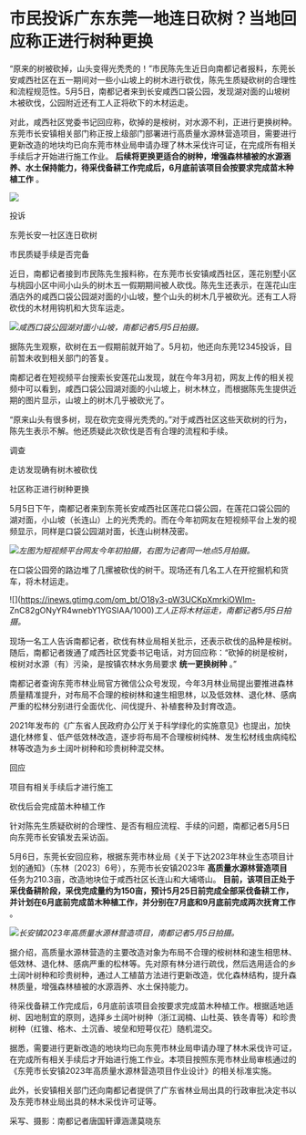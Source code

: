 # 市民投诉广东东莞一地连日砍树？当地回应称正进行树种更换

“原来的树被砍掉，山头变得光秃秃的！”市民陈先生近日向南都记者报料，东莞长安咸西社区在五一期间对一些小山坡上的树木进行砍伐，陈先生质疑砍树的合理性和流程规范性。5月5日，南都记者来到长安咸西口袋公园，发现湖对面的山坡树木被砍伐，公园附近还有工人正将砍下的木材运走。

对此，咸西社区党委书记回应称，砍掉的是桉树，对水源不利，正进行更换树种。东莞市长安镇相关部门称正按上级部门部署进行高质量水源林营造项目，需要进行更新改造的地块均已向东莞市林业局申请办理了林木采伐许可证，在完成所有相关手续后才开始进行施工作业。
**后续将更换更适合的树种，增强森林植被的水源涵养、水土保持能力，待采伐备耕工作完成后，6月底前该项目会按要求完成苗木种植工作** 。

![](https://inews.gtimg.com/om_bt/O3fwpqm6npP3weJ29TbjdUAdI3ObpOQqgwj-T8iiENL3AAA/1000)

投诉

东莞长安一社区连日砍树

市民质疑手续是否完备

近日，南都记者接到市民陈先生报料称，在东莞市长安镇咸西社区，莲花别墅小区与桃园小区中间小山头的树木五一假期期间被人砍伐。陈先生还表示，在莲花山庄酒店外的咸西口袋公园湖对面的小山坡，整个山头的树木几乎被砍光。还有工人将砍伐的木材用钩机和大货车运走。

![](https://inews.gtimg.com/om_bt/O1EE_aM2C8DLZb7dHDFK1Bo2phEPL8oFITSypk9JsGs6gAA/1000)_咸西口袋公园湖对面小山坡，南都记者5月5日拍摄。_

据陈先生观察，砍树在五一假期前就开始了。5月初，他还向东莞12345投诉，目前暂未收到相关部门的答复。

南都记者在短视频平台搜索长安莲花山发现，就在今年3月初，网友上传的相关视频中可以看到，咸西口袋公园湖对面的小山坡上，树木林立，而根据陈先生提供近期的图片显示，山坡上的树木几乎被砍光了。

“原来山头有很多树，现在砍完变得光秃秃的。”对于咸西社区这些天砍树的行为，陈先生表示不解。他还质疑此次砍伐是否有合理的流程和手续。

调查

走访发现确有树木被砍伐

社区称正进行树种更换

5月5日下午，南都记者来到东莞长安咸西社区莲花口袋公园，在莲花口袋公园的湖对面，小山坡（长连山）上的光秃秃的。而在今年初网友在短视频平台上发的视频显示，同样是口袋公园湖对面，长连山树林茂密。

![](https://inews.gtimg.com/om_bt/O2Prfu8jx0fcLzbTBlVorqdMB54DXlen5TLL7RW7QUEgUAA/1000)_左图为短视频平台网友今年初拍摄，右图为记者同一地点5月拍摄。_

在口袋公园旁的路边堆了几摞被砍伐的树干。现场还有几名工人在开挖掘机和货车，将木材运走。

![](https://inews.gtimg.com/om_bt/O18y3-pW3UCKpXmrkiOWIm-
ZnC82gONyYR4wnebY1YGSIAA/1000)_工人正将木材运走，南都记者5月5日拍摄。_

现场一名工人告诉南都记者，砍伐有林业局相关批示，还表示砍伐的品种是桉树。随后，南都记者拨通了咸西社区党委书记电话，对方回应称：“砍掉的树是桉树，桉树对水源（有）污染，是按镇农林水务局要求
**统一更换树种** 。”

南都记者查询东莞市林业局官方微信公众号发现，今年3月林业局提出要推进森林质量精准提升，对布局不合理的桉树林和速生相思林，以及低效林、退化林、感病严重的松林分别进行全面优化、间伐提升、补植套种及封育改造。

2021年发布的《广东省人民政府办公厅关于科学绿化的实施意见》也提出，加快退化林修复、低产低效林改造，逐步将布局不合理桉树纯林、发生松材线虫病纯松林等改造为乡土阔叶树种和珍贵树种混交林。

回应

项目有相关手续后才进行施工

砍伐后会完成苗木种植工作

针对陈先生质疑砍树的合理性、是否有相应流程、手续的问题，南都记者5月5日向东莞市长安镇发去采访函。

5月6日，东莞长安回应称，根据东莞市林业局《关于下达2023年林业生态项目计划的通知》（东林〔2023〕6号），东莞市长安镇2023年
**高质量水源林营造项目** 任务为210.3亩，改造地块位于咸西社区长连山和大埔塔山。
**目前，该项目正处于采伐备耕阶段，采伐完成量约为150亩，预计5月25日前完成全部采伐备耕工作，并计划在6月底前完成苗木种植工作，并分别在7月底和9月底前完成两次抚育工作**
。

![](https://inews.gtimg.com/om_bt/O0_AfdTcEq2qtqgo6WERXhV2YyHIE43y-Pnb6xgZ53b6EAA/1000)_长安镇2023年高质量水源林营造项目，南都记者5月5日拍摄。_

据介绍，高质量水源林营造的主要改造对象为布局不合理的桉树林和速生相思林、低效林、退化林、感病严重的松林等。先对原有林分进行疏伐，然后选用适合的乡土阔叶树种和珍贵树种，通过人工植苗方法进行更新改造，优化森林结构，提升森林质量，增强森林植被的水源涵养、水土保持能力。

待采伐备耕工作完成后，6月底前该项目会按要求完成苗木种植工作。根据适地适树、因地制宜的原则，选择乡土阔叶树种（浙江润楠、山杜英、铁冬青等）和珍贵树种（红锥、格木、土沉香、坡垒和短萼仪花）随机混交。

据悉，需要进行更新改造的地块均已向东莞市林业局申请办理了林木采伐许可证，在完成所有相关手续后才开始进行施工作业。本项目按照东莞市林业局审核通过的《东莞市长安镇2023年高质量水源林营造项目作业设计》的相关标准实施。

此外，长安镇相关部门还向南都记者提供了广东省林业局出具的行政审批决定书以及东莞市林业局出具的林木采伐许可证等。

采写、摄影：南都记者唐国轩谭涵潇莫晓东

